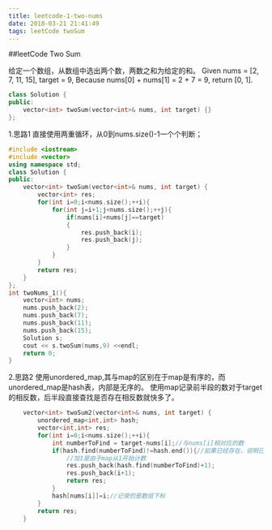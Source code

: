 ```yaml
---
title: leetcode-1-two-nums
date: 2018-03-21 21:41:49
tags: leetCode twoSum
---
```


##leetCode Two Sum

给定一个数组，从数组中选出两个数，两数之和为给定的和。
Given nums = [2, 7, 11, 15], target = 9,
Because nums[0] + nums[1] = 2 + 7 = 9,
return [0, 1].
```C++
class Solution {
public:
    vector<int> twoSum(vector<int>& nums, int target) {}
};
```

1.思路1
	直接使用两重循环，从0到nums.size()-1一个个判断；
```C++
#include <iostream>
#include <vector>
using namespace std;
class Solution {
public:
    vector<int> twoSum(vector<int>& nums, int target) {
        vector<int> res;
        for(int i=0;i<nums.size();++i){
            for(int j=i+1;j<nums.size();++j){
                if(nums[i]+nums[j]==target)
                {
                    res.push_back(i);
                    res.push_back(j);
                }
            }
        }
        return res;
    }
};
int twoNums_1(){
    vector<int> nums;
    nums.push_back(2);
    nums.push_back(7);
    nums.push_back(11);
    nums.push_back(15);
    Solution s;
    cout << s.twoSum(nums,9) <<endl;
    return 0;
}
```

2.思路2
	使用unordered_map,其与map的区别在于map是有序的，而unordered_map是hash表，内部是无序的。
	使用map记录前半段的数对于target的相反数，后半段直接查找是否存在相反数就快多了。
```C++
	vector<int> twoSum2(vector<int>& nums, int target) {
        unordered_map<int,int> hash;
        vector<int,int> res;
        for(int i=0;i<nums.size();++i){
            int numberToFind = target-nums[i];//与nums[i]相对应的数
            if(hash.find(numberToFind)!=hash.end()){//如果已经存在，说明已经到了后半段
                //加1是由于map从1开始计数
                res.push_back(hash.find(numberToFind)+1);
                res.push_back(i+1);
                return res;
            }
            hash[nums[i]]=i;//记录的是数组下标
        }
        return res;
	}
```




	

